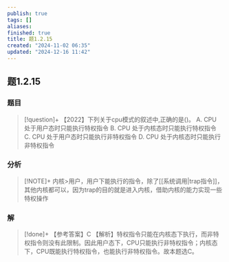 ```yaml
---
publish: true
tags: []
aliases: 
finished: true
title: 题1.2.15
created: "2024-11-02 06:35"
updated: "2024-12-16 11:42"
---
```

## 题1.2.15
### 题目
> [!question]+
> 【2022】下列关于cpu模式的叙述中,正确的是()。 
> A. CPU 处于用户态时只能执行特权指令 
> B. CPU 处于内核态时只能执行特权指令
> C. CPU 处于用户态时只能执行非特权指令 
> D. CPU 处于内核态时只能执行非特权指令
### 分析
> [!NOTE]+
> 内核>用户，用户下能执行的指令，除了[[系统调用|trap指令]]，其他内核都可以，因为trap的目的就是进入内核，借助内核的能力实现一些特权操作
### 解
> [!done]+
> 【参考答案】C 
> 【解析】特权指令只能在内核态下执行，而非特权指令则没有此限制。因此用户态下，CPU只能执行非特权指令；内核态下，CPU既能执行特权指令，也能执行非特权指令。故本题选C。